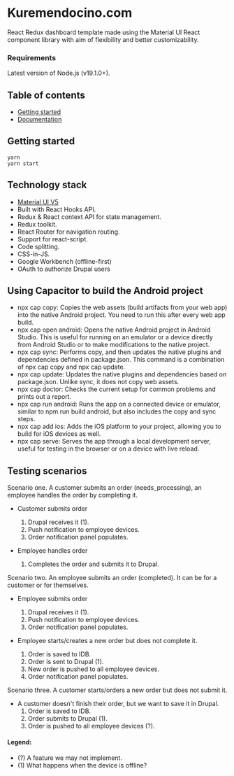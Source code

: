 # Kuremendocino.com

React Redux dashboard template made using the Material UI React component library with aim of flexibility and better
customizability.

### Requirements

Latest version of Node.js (v19.1.0+).

## Table of contents

- [Getting started](#getting-started)
- [Documentation](#documentation)

## Getting started

```
yarn
yarn start
```

## Technology stack

- [Material UI V5](https://mui.com/core/)
- Built with React Hooks API.
- Redux & React context API for state management.
- Redux toolkit.
- React Router for navigation routing.
- Support for react-script.
- Code splitting.
- CSS-in-JS.
- Google Workbench (offline-first)
- OAuth to authorize Drupal users

## Using Capacitor to build the Android project

- npx cap copy: Copies the web assets (build artifacts from your web app) into the native Android project. You need to run this after every web app build.
- npx cap open android: Opens the native Android project in Android Studio. This is useful for running on an emulator or a device directly from Android Studio or to make modifications to the native project.
- npx cap sync: Performs copy, and then updates the native plugins and dependencies defined in package.json. This command is a combination of npx cap copy and npx cap update.
- npx cap update: Updates the native plugins and dependencies based on package.json. Unlike sync, it does not copy web assets.
- npx cap doctor: Checks the current setup for common problems and prints out a report.
- npx cap run android: Runs the app on a connected device or emulator, similar to npm run build android, but also includes the copy and sync steps.
- npx cap add ios: Adds the iOS platform to your project, allowing you to build for iOS devices as well.
- npx cap serve: Serves the app through a local development server, useful for testing in the browser or on a device with live reload.

## Testing scenarios

Scenario one. A customer submits an order (needs_processing), an employee handles the order by completing it.

- Customer submits order
    1) Drupal receives it (1).
    2) Push notification to employee devices.
    3) Order notification panel populates.

- Employee handles order
    1) Completes the order and submits it to Drupal.

Scenario two. An employee submits an order (completed). It can be for a customer or for themselves.

- Employee submits order
    1) Drupal receives it (1).
    2) Push notification to employee devices.
    3) Order notification panel populates.

- Employee starts/creates a new order but does not complete it.
    1) Order is saved to IDB.
    2) Order is sent to Drupal (1).
    3) New order is pushed to all employee devices.
    4) Order notification panel populates.

Scenario three. A customer starts/orders a new order but does not submit it.

- A customer doesn't finish their order, but we want to save it in Drupal.
    1) Order is saved to IDB.
    2) Order submits to Drupal (1).
    3) Order is pushed to all employee devices (?).

#### Legend:

- (?) A feature we may not implement.
- (1) What happens when the device is offline?